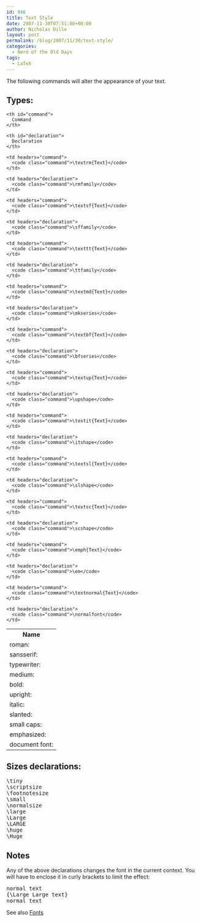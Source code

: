 ```yaml
---
id: 946
title: Text Style
date: 2007-11-30T07:51:08+00:00
author: Nicholas Dille
layout: post
permalink: /blog/2007/11/30/text-style/
categories:
  - Nerd of the Old Days
tags:
  - LaTeX
---
```

The following commands will alter the appearance of your text.
  
<!--more-->

## Types:

<table summary="This table lists different text styles with command and declaration to apply them to text">
  <tr>
    <th id="name">
      Name
    </th>
    
    <th id="command">
      Command
    </th>
    
    <th id="declaration">
      Declaration
    </th>
  </tr>
  
  <tr>
    <td headers="name">
      roman:
    </td>
    
    <td headers="command">
      <code class="command">\textrm{Text}</code>
    </td>
    
    <td headers="declaration">
      <code class="command">\rmfamily</code>
    </td>
  </tr>
  
  <tr>
    <td headers="name">
      sansserif:
    </td>
    
    <td headers="command">
      <code class="command">\textsf{Text}</code>
    </td>
    
    <td headers="declaration">
      <code class="command">\sffamily</code>
    </td>
  </tr>
  
  <tr>
    <td headers="name">
      typewriter:
    </td>
    
    <td headers="command">
      <code class="command">\texttt{Text}</code>
    </td>
    
    <td headers="declaration">
      <code class="command">\ttfamily</code>
    </td>
  </tr>
  
  <tr>
    <td headers="name">
      medium:
    </td>
    
    <td headers="command">
      <code class="command">\textmd{Text}</code>
    </td>
    
    <td headers="declaration">
      <code class="command">\mkseries</code>
    </td>
  </tr>
  
  <tr>
    <td headers="name">
      bold:
    </td>
    
    <td headers="command">
      <code class="command">\textbf{Text}</code>
    </td>
    
    <td headers="declaration">
      <code class="command">\bfseries</code>
    </td>
  </tr>
  
  <tr>
    <td headers="name">
      upright:
    </td>
    
    <td headers="command">
      <code class="command">\textup{Text}</code>
    </td>
    
    <td headers="declaration">
      <code class="command">\upshape</code>
    </td>
  </tr>
  
  <tr>
    <td headers="name">
      italic:
    </td>
    
    <td headers="command">
      <code class="command">\textit{Text}</code>
    </td>
    
    <td headers="declaration">
      <code class="command">\itshape</code>
    </td>
  </tr>
  
  <tr>
    <td headers="name">
      slanted:
    </td>
    
    <td headers="command">
      <code class="command">\textsl{Text}</code>
    </td>
    
    <td headers="declaration">
      <code class="command">\slshape</code>
    </td>
  </tr>
  
  <tr>
    <td headers="name">
      small caps:
    </td>
    
    <td headers="command">
      <code class="command">\textsc{Text}</code>
    </td>
    
    <td headers="declaration">
      <code class="command">\scshape</code>
    </td>
  </tr>
  
  <tr>
    <td headers="name">
      emphasized:
    </td>
    
    <td headers="command">
      <code class="command">\emph{Text}</code>
    </td>
    
    <td headers="declaration">
      <code class="command">\em</code>
    </td>
  </tr>
  
  <tr>
    <td headers="name">
      document font:
    </td>
    
    <td headers="command">
      <code class="command">\textnormal{Text}</code>
    </td>
    
    <td headers="declaration">
      <code class="command">\normalfont</code>
    </td>
  </tr>
</table>

## Sizes declarations:

<pre class="listing">\tiny
\scriptsize
\footnotesize
\small
\normalsize
\large
\Large
\LARGE
\huge
\Huge</pre>

## Notes

Any of the above declarations changes the font in the current context. You will have to enclose it in curly brackets to limit the effect:

<pre class="listing">normal text
{\Large Large text}
normal text</pre>

See also [Fonts](/blog/2007/11/30/fonts/ "Fonts")
